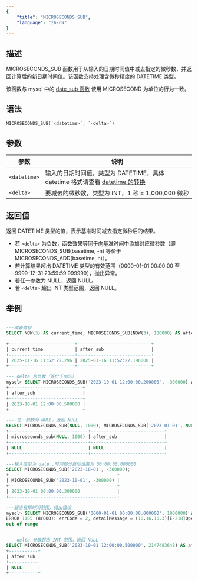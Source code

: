 ```yaml
---
{
    "title": "MICROSECONDS_SUB",
    "language": "zh-CN"
}
---
```


## 描述

MICROSECONDS_SUB 函数用于从输入的日期时间值中减去指定的微秒数，并返回计算后的新日期时间值。该函数支持处理含微秒精度的 DATETIME 类型。

该函数与 mysql 中的 [date_sub 函数](https://dev.mysql.com/doc/refman/8.4/en/date-and-time-functions.html#function_date-sub) 使用 MICROSECOND 为单位的行为一致。

## 语法

```sql
MICROSECONDS_SUB(`<datetime>`, `<delta>`)
```

## 参数

| 参数 | 说明 |
| ---- | ---- |
| `<datetime>` | 输入的日期时间值，类型为 DATETIME，具体 datetime 格式请查看 [datetime 的转换](../../../../../current/sql-manual/basic-element/sql-data-types/conversion/datetime-conversion) |
| `<delta>` | 要减去的微秒数，类型为 INT，1 秒 = 1,000,000 微秒 |

## 返回值

返回 DATETIME 类型的值，表示基准时间减去指定微秒后的结果。

- 若 `<delta>` 为负数，函数效果等同于向基准时间中添加对应微秒数（即 MICROSECONDS_SUB(basetime, -n) 等价于 MICROSECONDS_ADD(basetime, n)）。
- 若计算结果超出 DATETIME 类型的有效范围（0000-01-01 00:00:00 至 9999-12-31 23:59:59.999999），抛出异常。
- 若任一参数为 NULL，返回 NULL。
- 若 `<delta>` 超出 INT 类型范围，返回 NULL。

## 举例

```sql

---减去微秒
SELECT NOW(3) AS current_time, MICROSECONDS_SUB(NOW(3), 100000) AS after_sub;

+-------------------------+----------------------------+
| current_time            | after_sub                  |
+-------------------------+----------------------------+
| 2025-01-16 11:52:22.296 | 2025-01-16 11:52:22.196000 |
+-------------------------+----------------------------+

--- delta 为负数（等价于加法）
mysql> SELECT MICROSECONDS_SUB('2023-10-01 12:00:00.200000', -300000) AS after_sub;
+----------------------------+
| after_sub                  |
+----------------------------+
| 2023-10-01 12:00:00.500000 |
+----------------------------+

--- 任一参数为 NULL，返回 NULL
SELECT MICROSECONDS_SUB(NULL, 1000), MICROSECONDS_SUB('2023-01-01', NULL) AS after_sub;
+------------------------------+----------------------------+
| microseconds_sub(NULL, 1000) | after_sub                  |
+------------------------------+----------------------------+
| NULL                         | NULL                       |
+------------------------------+----------------------------+

---输入类型为 date ,时间部分自动设置为 00:00:00.000000
SELECT MICROSECONDS_SUB('2023-10-01', -300000);
+-----------------------------------------+
| MICROSECONDS_SUB('2023-10-01', -300000) |
+-----------------------------------------+
| 2023-10-01 00:00:00.300000              |
+-----------------------------------------+

---超出日期时间范围，抛出错误
mysql> SELECT MICROSECONDS_SUB('0000-01-01 00:00:00.000000', 1000000) AS after_sub;
ERROR 1105 (HY000): errCode = 2, detailMessage = (10.16.10.3)[E-218]Operation microseconds_sub of 0000-01-01 00:00:00, 1000000 
out of range


--- delta 参数超出 INT 范围，返回 NULL
SELECT MICROSECONDS_SUB('2023-10-01 12:00:00.500000', 2147483648) AS after_sub;
+-----------+
| after_sub |
+-----------+
| NULL      |
+-----------+
```